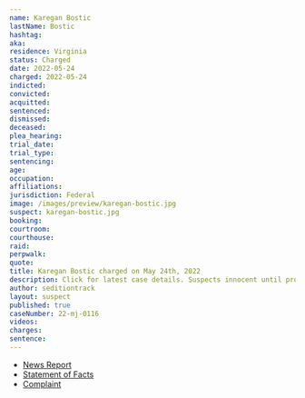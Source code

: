 ```yaml
---
name: Karegan Bostic
lastName: Bostic
hashtag:
aka:
residence: Virginia
status: Charged
date: 2022-05-24
charged: 2022-05-24
indicted:
convicted:
acquitted:
sentenced:
dismissed:
deceased:
plea_hearing:
trial_date:
trial_type:
sentencing:
age:
occupation:
affiliations:
jurisdiction: Federal
image: /images/preview/karegan-bostic.jpg
suspect: karegan-bostic.jpg
booking:
courtroom:
courthouse:
raid:
perpwalk:
quote:
title: Karegan Bostic charged on May 24th, 2022
description: Click for latest case details. Suspects innocent until proven guilty.
author: seditiontrack
layout: suspect
published: true
caseNumber: 22-mj-0116
videos:
charges:
sentence:
---
```

- [News Report](https://www.wtkr.com/news/third-member-of-local-family-charged-in-connection-to-riots-at-us-capitol)
- [Statement of Facts](https://www.justice.gov/usao-dc/case-multi-defendant/file/1509026/download)
- [Complaint](https://www.justice.gov/usao-dc/case-multi-defendant/file/1509031/download)
